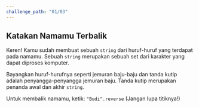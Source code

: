 ```yaml
---
challenge_path: "01/03"
---
```


## Katakan Namamu Terbalik

Keren! Kamu sudah membuat sebuah `string` dari huruf-huruf yang terdapat pada namamu. Sebuah `string` merupakan sebuah set dari karakter yang dapat diproses komputer.

Bayangkan huruf-hurufnya seperti jemuran baju-baju dan tanda kutip adalah penyangga-penyangga jemuran baju. Tanda kutip merupakan penanda awal dan akhir `string`.

Untuk membalik namamu, ketik: `"Budi".reverse` (Jangan lupa titiknya!)